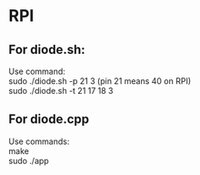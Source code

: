 # RPI

## For diode.sh:  
  Use command:  
    sudo ./diode.sh -p 21 3 (pin 21 means 40 on RPI)  
    sudo ./diode.sh -t 21 17 18 3  

## For diode.cpp  
  Use commands:  
    make  
    sudo ./app  
